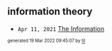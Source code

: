 ## information theory


* <code>Apr 11, 2021</code> [The Information](2021-04-11T18-17-33-the-information.md)

<sup><sub>generated 19 Mar 2022 09:45:07 by <a href='https://github.com/senorprogrammer/til'>til</a></sub></sup>
